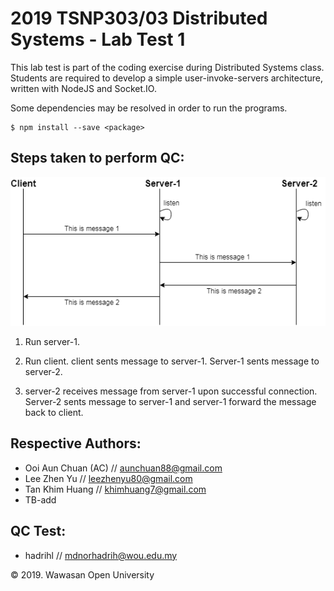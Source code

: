 2019 TSNP303/03 Distributed Systems - Lab Test 1 
================================================
This lab test is part of the coding exercise during Distributed Systems class. Students are required to develop a simple user-invoke-servers architecture, written with NodeJS and Socket.IO. 

Some dependencies may be resolved in order to run the programs. 

```code
$ npm install --save <package>
```


Steps taken to perform QC:
--------------------------

![Sequence Diagram](img/sequence-diagram.png)

1. Run server-1. 

2. Run client. client sents message to server-1. Server-1 sents message to server-2. 

3. server-2 receives message from server-1 upon successful connection. Server-2 sents message to server-1 and server-1 forward the message back to client. 




Respective Authors:
-------------------
* Ooi Aun Chuan (AC) // aunchuan88@gmail.com
* Lee Zhen Yu // leezhenyu80@gmail.com
* Tan Khim Huang // khimhuang7@gmail.com
* TB-add


QC Test:
--------
* hadrihl // mdnorhadrih@wou.edu.my


&copy; 2019. Wawasan Open University


